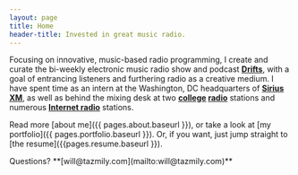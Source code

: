 ```yaml
---
layout: page
title: Home
header-title: Invested in great music radio.
---
```


Focusing on innovative, music-based radio programming, I create and curate the bi-weekly electronic music radio show and podcast **[Drifts](http://drifts.fm/)**, with a goal of entrancing listeners and furthering radio as a creative medium. I have spent time as an intern at the Washington, DC headquarters of **[Sirius XM](http://www.siriusxm.com)**, as well as behind the mixing desk at two **[college](http://whrwfm.org) [radio](http://wfnp.org)** stations and numerous **[Internet radio](http://rwd.fm)** stations.

Read more [about me]({{ pages.about.baseurl }}), or take a look at [my portfolio]({{ pages.portfolio.baseurl }}). Or, if you want, just jump straight to [the resume]({{pages.resume.baseurl }}).

<p class="message">
Questions? **[will@tazmily.com](mailto:will@tazmily.com)**
</p>
